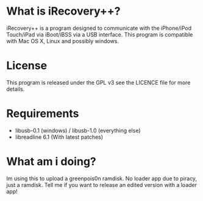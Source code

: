 What is iRecovery++?
================================
iRecovery++ is a program designed to communicate with the iPhone/iPod Touch/iPad via iBoot/iBSS via a USB interface.
This program is compatible with Mac OS X, Linux and possibly windows.

License
================================
This program is released under the GPL v3 see the LICENCE file for more details.

Requirements
================================
* libusb-0.1 (windows) / libusb-1.0 (everything else)
* libreadline 6.1 (With latest patches) 


What am i doing?
===============================
Im using this to upload a greenpois0n ramdisk. 
No loader app due to piracy, just a ramdisk.
Tell me if you want to release an edited version with a loader app!